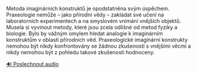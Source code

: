 
Metoda imaginárních konstruktů je opodstatněna svým úspěchem. Praxeologie nemůže – jako přírodní vědy – zakládat své učení na laboratorních experimentech a na smyslovém vnímání vnějších objektů. Musela si vyvinout metody, které jsou zcela odlišné od metod fyziky a biologie. Bylo by vážným omylem hledat analogie k imaginárním konstruktům v oblasti přírodních věd. Praxeologické imaginární konstrukty nemohou být nikdy konfrontovány se žádnou zkušeností s vnějšími věcmi a nikdy nemohou být z pohledu takové zkušenosti hodnoceny.

[🔊 Poslechnout audio](/data/7-paragraphs/audio/chapter_47/para_001-Metoda-imaginrnch-konstrukt-je-opodstatnna-sv.mp3)
